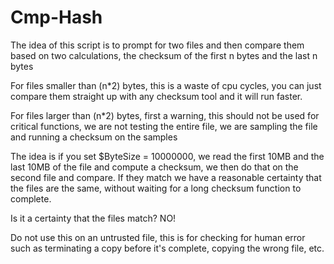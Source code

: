 # Cmp-Hash
 
The idea of this script is to prompt for two files and then compare them based on two calculations, the checksum of the first n bytes and the last n bytes


For files smaller than (n*2) bytes, this is a waste of cpu cycles, you can just compare them straight up with any checksum tool and it will run faster.


For files larger than (n*2) bytes, first a warning, this should not be used for critical functions, we are not testing the entire file, we are sampling the file and running a checksum on the samples


The idea is if you set $ByteSize = 10000000, we read the first 10MB and the last 10MB of the file and compute a checksum, we then do that on the second file and compare.
If they match we have a reasonable certainty that the files are the same, without waiting for a long checksum function to complete.


Is it a certainty that the files match? NO!


Do not use this on an untrusted file, this is for checking for human error such as terminating a copy before it's complete, copying the wrong file, etc.
